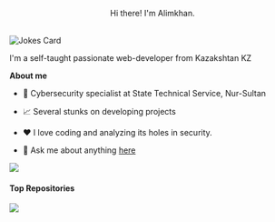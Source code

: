 <p align="center">Hi there! I'm Alimkhan.</p>

<br />

<img src="https://readme-jokes.vercel.app/api" alt="Jokes Card" />

I'm a self-taught passionate web-developer from Kazakshtan KZ

**About me**

- 💼 Cybersecurity specialist at State Technical Service, Nur-Sultan

- 📈 Several stunks on developing projects

- ❤️ I love coding and analyzing its holes in security.

- 💬 Ask me about anything [here](https://instagram.com/alimkh_n)

   


<a href="https://github.com/anuraghazra/github-readme-stats"><img align="center" src="https://github-readme-stats.vercel.app/api/top-langs/?username=alimkhanakimzhan&layout=compact&theme=buefy&hide_border=true" /></a> 


#### Top Repositories


<a href="https://github.com/alimkhanakimzhan/certs">
  <img align="center" src="https://github-readme-stats.vercel.app/api/pin/?username=alimkhanakimzhan&repo=certs&theme=buefy" />
</a>


<br />
<br />

